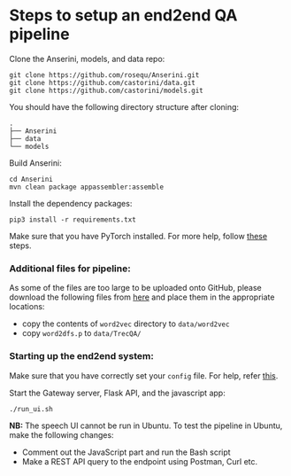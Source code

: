 # Steps to setup an end2end QA pipeline
Clone the Anserini, models, and data repo:
```
git clone https://github.com/rosequ/Anserini.git
git clone https://github.com/castorini/data.git
git clone https://github.com/castorini/models.git
```


You should have the following directory structure after cloning:
```
.
├── Anserini
├── data
└── models

```

Build Anserini:
```
cd Anserini
mvn clean package appassembler:assemble
```


Install the dependency packages:

```
pip3 install -r requirements.txt
```

Make sure that you have PyTorch installed. For more help, follow [these](https://github.com/castorini/Castor) steps.

### Additional files for pipeline:
As some of the files are too large to be uploaded onto GitHub, please download the following files from
 [here](https://drive.google.com/drive/folders/0B2u_nClt6NbzNm1LdjlwUFdzQVE?usp=sharing) and place them
in the appropriate locations:

 - copy the contents of `word2vec` directory to `data/word2vec`
 - copy `word2dfs.p` to `data/TrecQA/`

### Starting up the end2end system:

Make sure that you have correctly set your `config` file. For help, refer
[this](https://github.com/castorini/Anserini/blob/master/docs/speech-ui-api-docs.md).

Start the Gateway server, Flask API, and the javascript app:

```
./run_ui.sh
```


__NB:__  The speech UI cannot be run in Ubuntu. To test the pipeline in Ubuntu, make the following changes:
- Comment out the JavaScript part and run the Bash script
- Make a REST API query to the endpoint using Postman, Curl etc.
